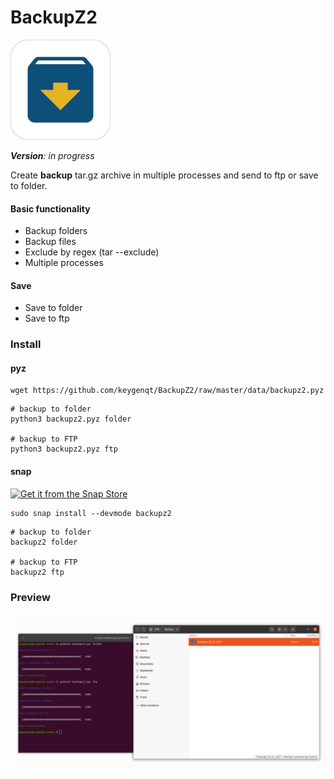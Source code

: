 BackupZ2
===================

![picture](data/icon-160.png)

***Version**: in progress*

Create **backup** tar.gz archive in multiple processes and send to ftp or save to folder.

#### Basic functionality

* Backup folders
* Backup files
* Exclude by regex (tar --exclude)
* Multiple processes

#### Save

* Save to folder
* Save to ftp

### Install

#### pyz

```shell
wget https://github.com/keygenqt/BackupZ2/raw/master/data/backupz2.pyz
```

```shell
# backup to folder
python3 backupz2.pyz folder

# backup to FTP
python3 backupz2.pyz ftp
```

#### snap

[![Get it from the Snap Store](https://snapcraft.io/static/images/badges/en/snap-store-black.svg)](https://snapcraft.io/backupz2)

```shell
sudo snap install --devmode backupz2
```

```shell
# backup to folder
backupz2 folder

# backup to FTP
backupz2 ftp
```

### Preview

![picture](data/preview.png)

